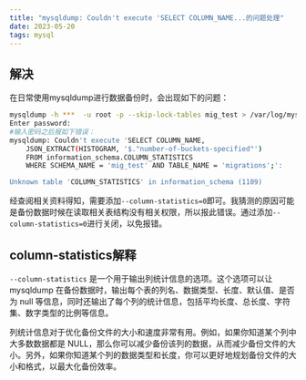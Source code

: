 ```yaml
---
title: "mysqldump: Couldn't execute 'SELECT COLUMN_NAME...的问题处理"
date: 2023-05-20
tags: mysql
---
```


## 解决

在日常使用mysqldump进行数据备份时，会出现如下的问题：

```sh
mysqldump -h ***  -u root -p --skip-lock-tables mig_test > /var/log/mysql/bak.sql
Enter password:
#输入密码之后报如下错误：
mysqldump: Couldn't execute 'SELECT COLUMN_NAME, 
    JSON_EXTRACT(HISTOGRAM, '$."number-of-buckets-specified"')  
    FROM information_schema.COLUMN_STATISTICS                
    WHERE SCHEMA_NAME = 'mig_test' AND TABLE_NAME = 'migrations';':

Unknown table 'COLUMN_STATISTICS' in information_schema (1109)
```
经查阅相关资料得知，需要添加`--column-statistics=0`即可。我猜测的原因可能是备份数据时候在读取相关表结构没有相关权限，所以报此错误。通过添加`--column-statistics=0`进行关闭，以免报错。

<!--more-->
## column-statistics解释

`--column-statistics` 是一个用于输出列统计信息的选项。这个选项可以让 mysqldump 在备份数据时，输出每个表的列名、数据类型、长度、默认值、是否为 null 等信息，同时还输出了每个列的统计信息，包括平均长度、总长度、字符集、数字类型的比例等信息。

列统计信息对于优化备份文件的大小和速度非常有用。例如，如果你知道某个列中大多数数据都是 NULL，那么你可以减少备份该列的数据，从而减少备份文件的大小。另外，如果你知道某个列的数据类型和长度，你可以更好地规划备份文件的大小和格式，以最大化备份效率。


